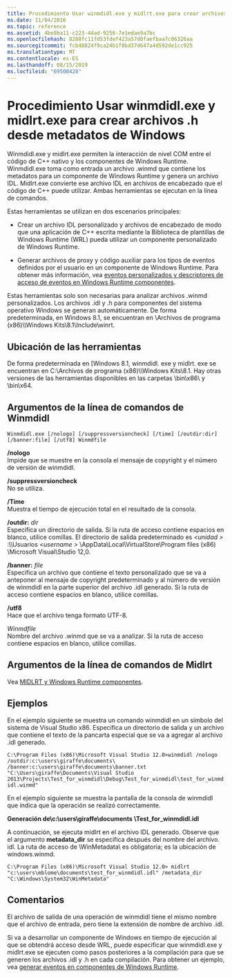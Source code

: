 ```yaml
---
title: Procedimiento Usar winmdidl.exe y midlrt.exe para crear archivos .h desde metadatos de Windows
ms.date: 11/04/2016
ms.topic: reference
ms.assetid: 4be8ba11-c223-44ad-9256-7e1edae9a7bc
ms.openlocfilehash: 8288fc11fd53fdef423a57d0faefbaa7c06326aa
ms.sourcegitcommit: fcb48824f9ca24b1f8bd37d647a4d592de1cc925
ms.translationtype: MT
ms.contentlocale: es-ES
ms.lasthandoff: 08/15/2019
ms.locfileid: "69500428"
---
```

# <a name="how-to-use-winmdidlexe-and-midlrtexe-to-create-h-files-from-windows-metadata"></a>Procedimiento Usar winmdidl.exe y midlrt.exe para crear archivos .h desde metadatos de Windows

Winmdidl.exe y midlrt.exe permiten la interacción de nivel COM entre el código de C++ nativo y los componentes de Windows Runtime. Winmdidl.exe toma como entrada un archivo .winmd que contiene los metadatos para un componente de Windows Runtime y genera un archivo IDL. Midlrt.exe convierte ese archivo IDL en archivos de encabezado que el código de C++ puede utilizar. Ambas herramientas se ejecutan en la línea de comandos.

Estas herramientas se utilizan en dos escenarios principales:

- Crear un archivo IDL personalizado y archivos de encabezado de modo que una aplicación de C++ escrita mediante la Biblioteca de plantillas de Windows Runtime (WRL) pueda utilizar un componente personalizado de Windows Runtime.

- Generar archivos de proxy y código auxiliar para los tipos de eventos definidos por el usuario en un componente de Windows Runtime. Para obtener más información, vea [eventos personalizados y descriptores de acceso de eventos en Windows Runtime componentes](/windows/uwp/winrt-components/custom-events-and-event-accessors-in-windows-runtime-components).

Estas herramientas solo son necesarias para analizar archivos .winmd personalizados. Los archivos .idl y .h para componentes del sistema operativo Windows se generan automáticamente. De forma predeterminada, en Windows 8.1, se encuentran en \Archivos de programa (x86)\\\Windows Kits\8.1\Include\winrt.

## <a name="location-of-the-tools"></a>Ubicación de las herramientas

De forma predeterminada en [Windows 8.1, winmdidl. exe y midlrt. exe se encuentran en C:\Archivos de programa (x86)\\\Windows Kits\8.1. Hay otras versiones de las herramientas disponibles en las carpetas \bin\x86\ y \bin\x64\.

## <a name="winmdidl-command-line-arguments"></a>Argumentos de la línea de comandos de Winmdidl

```
Winmdidl.exe [/nologo] [/suppressversioncheck] [/time] [/outdir:dir] [/banner:file] [/utf8] Winmdfile
```

**/nologo**<br/>
Impide que se muestre en la consola el mensaje de copyright y el número de versión de winmdidl.

**/suppressversioncheck**<br/>
No se utiliza.

**/Time**<br/>
Muestra el tiempo de ejecución total en el resultado de la consola.

**/outdir:** <em>dir</em><br/>
Especifica un directorio de salida. Si la ruta de acceso contiene espacios en blanco, utilice comillas. El directorio de salida predeterminado es  *\<unidad >* :\\\Usuarios *\<username >* \AppData\Local\VirtualStore\Program files (x86) \Microsoft Visual\\Studio 12,0.

**/banner:** <em>file</em><br/>
Especifica un archivo que contiene el texto personalizado que se va a anteponer al mensaje de copyright predeterminado y al número de versión de winmdidl en la parte superior del archivo .idl generado. Si la ruta de acceso contiene espacios en blanco, utilice comillas.

**/utf8**<br/>
Hace que el archivo tenga formato UTF-8.

*Winmdfile*<br/>
Nombre del archivo .winmd que se va a analizar. Si la ruta de acceso contiene espacios en blanco, utilice comillas.

## <a name="midlrt-command-line-arguments"></a>Argumentos de la línea de comandos de Midlrt

Vea [MIDLRT y Windows Runtime componentes](/windows/win32/Midl/midlrt-and-windows-runtime-components).

## <a name="examples"></a>Ejemplos

En el ejemplo siguiente se muestra un comando winmdidl en un símbolo del sistema de Visual Studio x86. Especifica un directorio de salida y un archivo que contiene el texto de la pancarta especial que se va a agregar al archivo .idl generado.

`C:\Program Files (x86)\Microsoft Visual Studio 12.0>winmdidl /nologo /outdir:c:\users\giraffe\documents\ /banner:c:\users\giraffe\documents\banner.txt "C:\Users\giraffe\Documents\Visual Studio 2013\Projects\Test_for_winmdidl\Debug\Test_for_winmdidl\test_for_winmdidl.winmd"`

En el ejemplo siguiente se muestra la pantalla de la consola de winmdidl que indica que la operación se realizó correctamente.

**Generación de\\c:\users\giraffe\documents \Test_for_winmdidl.idl**

A continuación, se ejecuta midlrt en el archivo IDL generado. Observe que el argumento **metadata_dir** se especifica después del nombre del archivo. idl. La ruta de acceso de \WinMetadata\ es obligatoria; es la ubicación de windows.winmd.

`C:\Program Files (x86)\Microsoft Visual Studio 12.0> midlrt "c:\users\mblome\documents\test_for_winmdidl.idl" /metadata_dir "C:\Windows\System32\WinMetadata"`

## <a name="remarks"></a>Comentarios

El archivo de salida de una operación de winmdidl tiene el mismo nombre que el archivo de entrada, pero tiene la extensión de nombre de archivo .idl.

Si va a desarrollar un componente de Windows en tiempo de ejecución al que se obtendrá acceso desde WRL, puede especificar que winmdidl.exe y midlrt.exe se ejecuten como pasos posteriores a la compilación para que se generen los archivos .idl y .h en cada compilación. Para obtener un ejemplo, vea [generar eventos en componentes de Windows Runtime](/windows/uwp/winrt-components/raising-events-in-windows-runtime-components).